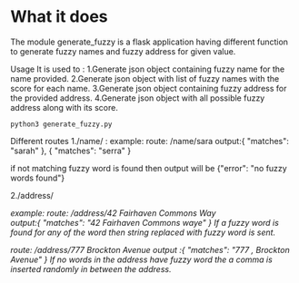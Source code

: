 # What it does


The module generate_fuzzy is a flask application having different function to generate fuzzy names and fuzzy address for given value.

Usage
It is used to :
1.Generate json object containing fuzzy name for the name provided.
2.Generate json object with list of fuzzy names with the score for each name.
3.Generate json object containing fuzzy address for the provided address.
4.Generate json object with all possible fuzzy address along with its score.

`python3 generate_fuzzy.py`

Different routes
1./name/<name> : 
example:
route: /name/sara 
output:{ "matches": "sarah" },
       { "matches": "serra" }

if not matching fuzzy word is found then output will be {"error": "no fuzzy words found"}


2./address/<address>
example:
route: /address/42 Fairhaven Commons Way  
output:{ "matches": "42 Fairhaven Commons waye" }
If a fuzzy word is found for any of the word then string replaced with fuzzy word is sent.

route: /address/777 Brockton Avenue
output :{ "matches": "777 , Brockton Avenue" }
If no words in the address have fuzzy word the a comma is inserted randomly in between the address.


